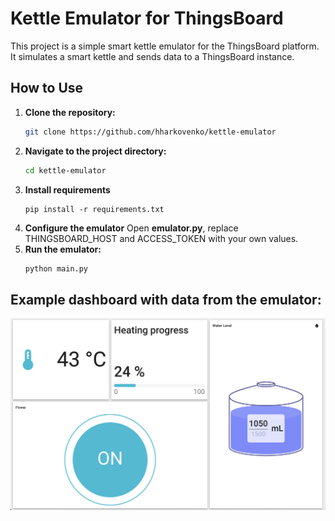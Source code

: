 # Kettle Emulator for ThingsBoard

This project is a simple smart kettle emulator for the ThingsBoard platform. It simulates a smart kettle and sends data to a ThingsBoard instance.

## How to Use

1.  **Clone the repository:**
    ```bash
    git clone https://github.com/hharkovenko/kettle-emulator
    ```
2.  **Navigate to the project directory:**
    ```bash
    cd kettle-emulator
    ```
3. **Install requirements**
    ```
    pip install -r requirements.txt
    ```
4. **Configure the emulator**
Open **emulator.py**, replace THINGSBOARD_HOST and ACCESS_TOKEN with your own values. 
5.  **Run the emulator:**
    ```bash
    python main.py
    ```
## Example dashboard with data from the emulator:
![dashboard with data](assets/dashboard.png)